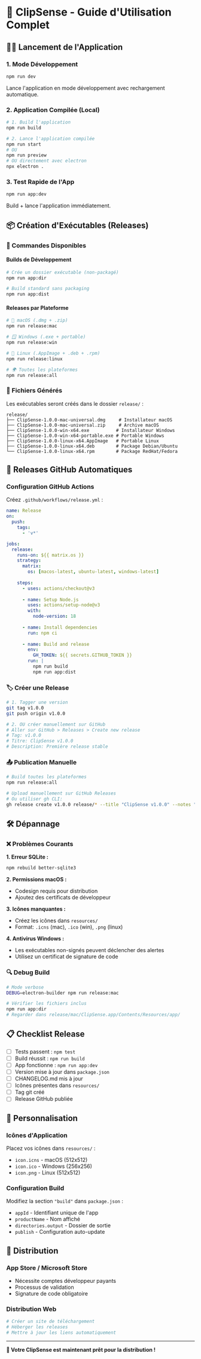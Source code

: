 # 🚀 ClipSense - Guide d'Utilisation Complet

## 🏃‍♂️ Lancement de l'Application

### 1. Mode Développement
```bash
npm run dev
```
Lance l'application en mode développement avec rechargement automatique.

### 2. Application Compilée (Local)
```bash
# 1. Build l'application
npm run build

# 2. Lance l'application compilée
npm run start
# OU
npm run preview
# OU directement avec electron
npx electron .
```

### 3. Test Rapide de l'App
```bash
npm run app:dev
```
Build + lance l'application immédiatement.

## 📦 Création d'Exécutables (Releases)

### 🔧 Commandes Disponibles

#### Builds de Développement
```bash
# Crée un dossier exécutable (non-packagé)
npm run app:dir

# Build standard sans packaging
npm run app:dist
```

#### Releases par Plateforme
```bash
# 🍎 macOS (.dmg + .zip)
npm run release:mac

# 🪟 Windows (.exe + portable)
npm run release:win  

# 🐧 Linux (.AppImage + .deb + .rpm)
npm run release:linux

# 🌍 Toutes les plateformes
npm run release:all
```

### 📁 Fichiers Générés

Les exécutables seront créés dans le dossier `release/` :

```
release/
├── ClipSense-1.0.0-mac-universal.dmg     # Installateur macOS
├── ClipSense-1.0.0-mac-universal.zip     # Archive macOS  
├── ClipSense-1.0.0-win-x64.exe          # Installateur Windows
├── ClipSense-1.0.0-win-x64-portable.exe # Portable Windows
├── ClipSense-1.0.0-linux-x64.AppImage   # Portable Linux
├── ClipSense-1.0.0-linux-x64.deb        # Package Debian/Ubuntu
└── ClipSense-1.0.0-linux-x64.rpm        # Package RedHat/Fedora
```

## 🎯 Releases GitHub Automatiques

### Configuration GitHub Actions

Créez `.github/workflows/release.yml` :

```yaml
name: Release
on:
  push:
    tags:
      - 'v*'

jobs:
  release:
    runs-on: ${{ matrix.os }}
    strategy:
      matrix:
        os: [macos-latest, ubuntu-latest, windows-latest]
    
    steps:
      - uses: actions/checkout@v3
      
      - name: Setup Node.js
        uses: actions/setup-node@v3
        with:
          node-version: 18
          
      - name: Install dependencies
        run: npm ci
        
      - name: Build and release
        env:
          GH_TOKEN: ${{ secrets.GITHUB_TOKEN }}
        run: |
          npm run build
          npm run app:dist
```

### 🏷️ Créer une Release

```bash
# 1. Tagger une version
git tag v1.0.0
git push origin v1.0.0

# 2. OU créer manuellement sur GitHub
# Aller sur GitHub > Releases > Create new release
# Tag: v1.0.0
# Titre: ClipSense v1.0.0
# Description: Première release stable
```

### 📤 Publication Manuelle

```bash
# Build toutes les plateformes
npm run release:all

# Upload manuellement sur GitHub Releases
# Ou utiliser gh CLI:
gh release create v1.0.0 release/* --title "ClipSense v1.0.0" --notes "Première release stable"
```

## 🛠️ Dépannage

### ❌ Problèmes Courants

**1. Erreur SQLite :**
```bash
npm rebuild better-sqlite3
```

**2. Permissions macOS :**
- Codesign requis pour distribution
- Ajoutez des certificats de développeur

**3. Icônes manquantes :**
- Créez les icônes dans `resources/`
- Format: `.icns` (mac), `.ico` (win), `.png` (linux)

**4. Antivirus Windows :**
- Les exécutables non-signés peuvent déclencher des alertes
- Utilisez un certificat de signature de code

### 🔍 Debug Build

```bash
# Mode verbose
DEBUG=electron-builder npm run release:mac

# Vérifier les fichiers inclus
npm run app:dir
# Regarder dans release/mac/ClipSense.app/Contents/Resources/app/
```

## 📋 Checklist Release

- [ ] Tests passent : `npm test`
- [ ] Build réussit : `npm run build` 
- [ ] App fonctionne : `npm run app:dev`
- [ ] Version mise à jour dans `package.json`
- [ ] CHANGELOG.md mis à jour
- [ ] Icônes présentes dans `resources/`
- [ ] Tag git créé
- [ ] Release GitHub publiée

## 🎨 Personnalisation

### Icônes d'Application

Placez vos icônes dans `resources/` :
- `icon.icns` - macOS (512x512)  
- `icon.ico` - Windows (256x256)
- `icon.png` - Linux (512x512)

### Configuration Build

Modifiez la section `"build"` dans `package.json` :
- `appId` - Identifiant unique de l'app
- `productName` - Nom affiché 
- `directories.output` - Dossier de sortie
- `publish` - Configuration auto-update

## 🚀 Distribution

### App Store / Microsoft Store
- Nécessite comptes développeur payants
- Processus de validation
- Signature de code obligatoire

### Distribution Web
```bash
# Créer un site de téléchargement
# Héberger les releases
# Mettre à jour les liens automatiquement
```

---

**🎉 Votre ClipSense est maintenant prêt pour la distribution !**